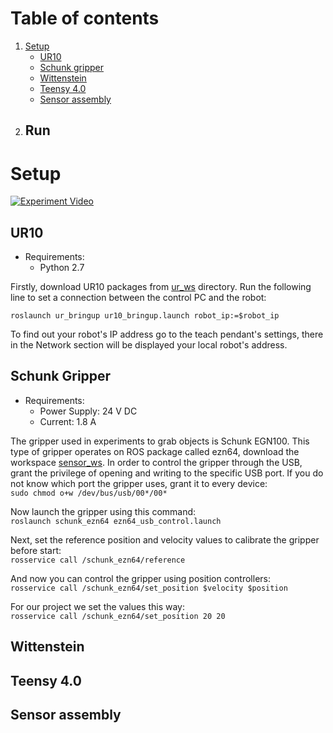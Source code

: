 # Table of contents
1. [Setup](https://github.com/violentpixie/stick-slip-sensor#setup)
	* [UR10](https://github.com/violentpixie/stick-slip-sensor#ur10)
	* [Schunk gripper](https://github.com/violentpixie/stick-slip-sensor#schunk-gripper)
	* [Wittenstein](https://github.com/violentpixie/stick-slip-sensor#wittenstein)
	* [Teensy 4.0](https://github.com/violentpixie/stick-slip-sensor#teensy-4.0)
	* [Sensor assembly](https://github.com/violentpixie/stick-slip-sensor#sensor-assembly)
2. Run
   -

# Setup 

[![Experiment Video]({blob:https://web.telegram.org/01bbbb23-cb6a-4080-9ddd-02ae20be2996})]({(https://drive.google.com/file/d/1T8M64VDNHlcA0m4zIxcgBmD_AaferUZm/view?usp=drive_link)} "Link Title")

## UR10
* Requirements:   
	* Python 2.7

Firstly, download UR10 packages from [ur_ws](ur_ws) directory. Run the following line to set a connection between the control PC and the robot: <br/>

`roslaunch ur_bringup ur10_bringup.launch robot_ip:=$robot_ip`</br>

To find out your robot's IP address go to the teach pendant's settings, there in the Network section will be displayed your local robot's address.

## Schunk Gripper
* Requirements:
	* Power Supply: 24 V DC 
	* Current: 1.8 A 
  
The gripper used in experiments to grab objects is Schunk EGN100. This type of gripper operates on ROS package called ezn64, download the workspace [sensor_ws](sensor_ws). In order to control the gripper through the USB, grant the privilege of opening and writing to the specific USB port. If you do not know which port the gripper uses, grant it to every device: <br/>
`sudo chmod o+w /dev/bus/usb/00*/00*` </br>

Now launch the gripper using this command:</br>
`roslaunch schunk_ezn64 ezn64_usb_control.launch` </br>

Next, set the reference position and velocity values to calibrate the gripper before start: </br>
`rosservice call /schunk_ezn64/reference` </br>

And now you can control the gripper using position controllers: </br>
`rosservice call /schunk_ezn64/set_position $velocity $position` </br>

For our project we set the values this way: </br>
`rosservice call /schunk_ezn64/set_position 20 20`</br>


## Wittenstein

## Teensy 4.0

## Sensor assembly
